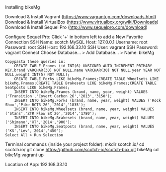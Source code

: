 Installing bikeMg

Download & Install Vagrant (https://www.vagrantup.com/downloads.html)
Download & Install VirtualBox (https://www.virtualbox.org/wiki/Downloads)
Download & Install Sequel Pro (http://www.sequelpro.com/download)

Configure Sequel Pro:
	Click '+' in bottom left to add a New Favorite Connection
		SSH
		Name: scotch
		MySQL Host: 127.0.0.1
		Username: root
		Password: root
		SSH Host: 192.168.33.10
		SSH User: vagrant
		SSH Password: vagrant
	Connect
	Choose Database... > Add Database... > Name: bikeMg

	Copypasta these queries in:
		CREATE TABLE Frames (id INT(6) UNSIGNED AUTO_INCREMENT PRIMARY KEY,brand VARCHAR(30) NOT NULL,name VARCHAR(30) NOT NULL,year YEAR NOT NULL,weight INT(5) NOT NULL);
		CREATE TABLE Forks LIKE bikeMg.Frames;CREATE TABLE Wheelsets LIKE bikeMg.Frames;CREATE TABLE Brakesets LIKE bikeMg.Frames;CREATE TABLE Seatposts LIKE bikeMg.Frames;
		INSERT INTO bikeMg.Frames (brand, name, year, weight) VALUES ('Transition','Covert Carbon 26','2013','3150');
		INSERT INTO bikeMg.Forks (brand, name, year, weight) VALUES ('Rock Shox','Pike RCT3 26','2014','1835');
		INSERT INTO bikeMg.Wheelsets (brand, name, year, weight) VALUES ('Stans','ZTR Flow EX 26','2014','1780');
		INSERT INTO bikeMg.Brakesets (brand, name, year, weight) VALUES ('Shimano','XT','2014','900');
		INSERT INTO bikeMg.Seatposts (brand, name, year, weight) VALUES ('KS','Lev','2014','450');
	Select All > Run Selection

Terminal commands (inside your project folder):
	mkdir scotch.io/
	cd scotch.io/
	git clone https://github.com/scotch-io/scotch-box.git bikeMg
	cd bikeMg
	vagrant up

Location of App: 192.168.33.10